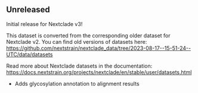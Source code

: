 ## Unreleased

Initial release for Nextclade v3!

This dataset is converted from the corresponding older dataset for Nextclade v2. You can find old versions of datasets here: https://github.com/nextstrain/nextclade_data/tree/2023-08-17--15-51-24--UTC/data/datasets

Read more about Nextclade datasets in the documentation: https://docs.nextstrain.org/projects/nextclade/en/stable/user/datasets.html

 - Adds glycosylation annotation to alignment results
